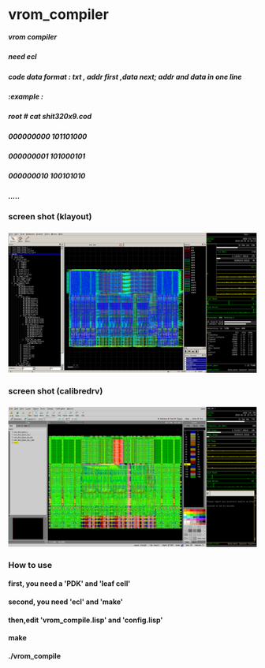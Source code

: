 # vrom_compiler<br>
##### vrom compiler<br>
##### need ecl <br>
##### code data format : txt , addr first ,data next; addr and data in one line<br>
##### :example :<br>
##### root # cat shit320x9.cod<br>
##### 000000000 101101000<br>
##### 000000001 101000101<br>
##### 000000010 100101010<br>
##### .....<br>
### screen shot (klayout)  <br>
### ![Image](https://github.com/BHa2R00/vrom_compiler/blob/master/2018-04-30%2021-29-19screenshot.png)
### screen shot (calibredrv) <br>
### ![Image](https://github.com/BHa2R00/vrom_compiler/blob/master/2018-04-30%2022-10-56screenshot.png)
### How to use
#### first, you need a 'PDK' and 'leaf cell'
#### second, you need 'ecl' and 'make'
#### then,edit 'vrom_compile.lisp' and 'config.lisp'
#### make
#### ./vrom_compile
